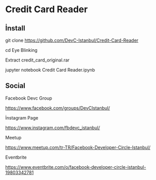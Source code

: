 # Credit Card Reader

## İnstall

git clone https://github.com/DevC-Istanbul/Credit-Card-Reader

cd Eye Blinking

Extract credit_card_original.rar

jupyter notebook Credit Card Reader.ipynb

## Social

Facebook Devc Group

https://www.facebook.com/groups/DevCIstanbul/

İnstagram Page

https://www.instagram.com/fbdevc_istanbul/

Meetup

https://www.meetup.com/tr-TR/Facebook-Developer-Circle-Istanbul/

Eventbrite

https://www.eventbrite.com/o/facebook-developer-circle-istanbul-19803342781



